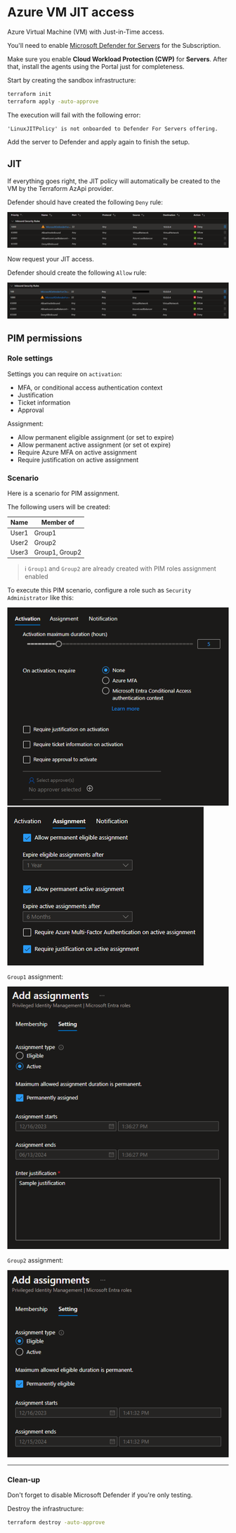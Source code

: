 # Azure VM JIT access

Azure Virtual Machine (VM) with Just-in-Time access.

You'll need to enable [Microsoft Defender for Servers][1] for the Subscription.

Make sure you enable **Cloud Workload Protection (CWP)** for **Servers**. After that, install the agents using the Portal just for completeness.

Start by creating the sandbox infrastructure:

```sh
terraform init
terraform apply -auto-approve
```

The execution will fail with the following error:

```
'LinuxJITPolicy' is not onboarded to Defender For Servers offering.
```

Add the server to Defender and apply again to finish the setup.

## JIT

If everything goes right, the JIT policy will automatically be created to the VM by the Terraform AzApi provider.

Defender should have created the following `Deny` rule:

<img src=".assets/az-jit-deny.png" />

Now request your JIT access.

Defender should create the following `Allow` rule:

<img src=".assets/az-jit-allow.png" />

## PIM permissions

### Role settings

Settings you can require on `activation`:

- MFA, or conditional access authentication context
- Justification
- Ticket information
- Approval

Assignment:

- Allow permanent eligible assignment (or set to expire)
- Allow permanent active assignment (or set ot expire)
- Require Azure MFA on active assignment
- Require justification on active assignment

### Scenario

Here is a scenario for PIM assignment.

The following users will be created:

| Name     | Member of      |
|----------|----------------|
| User1    | Group1         |
| User2    | Group2         |
| User3    | Group1, Group2 |

> ℹ️ `Group1` and `Group2` are already created with PIM roles assignment enabled

To execute this PIM scenario, configure a role such as `Security Administrator` like this:

<img src=".assets/pim1.png" />

<img src=".assets/pim2.png" />

`Group1` assignment:

<img src=".assets/pim3.png" />

`Group2` assignment:

<img src=".assets/pim4.png" />


---

### Clean-up

Don't forget to disable Microsoft Defender if you're only testing.

Destroy the infrastructure:

```sh
terraform destroy -auto-approve
```


[1]: https://learn.microsoft.com/en-us/azure/defender-for-cloud/tutorial-enable-servers-plan

